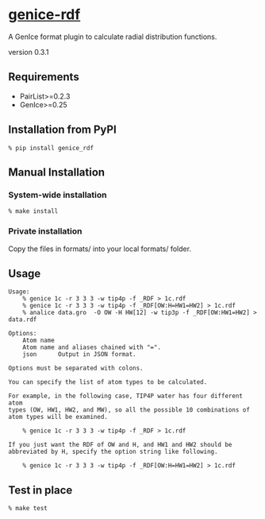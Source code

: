 # [genice-rdf](https://github.com/vitroid/genice-rdf/)

A GenIce format plugin to calculate radial distribution functions.

version 0.3.1

## Requirements

* PairList>=0.2.3
* GenIce>=0.25

## Installation from PyPI

    % pip install genice_rdf

## Manual Installation

### System-wide installation

    % make install

### Private installation

Copy the files in formats/ into your local formats/ folder.

## Usage

    
    Usage: 
        % genice 1c -r 3 3 3 -w tip4p -f _RDF > 1c.rdf
        % genice 1c -r 3 3 3 -w tip4p -f _RDF[OW:H=HW1=HW2] > 1c.rdf
        % analice data.gro  -O OW -H HW[12] -w tip3p -f _RDF[OW:HW1=HW2] > data.rdf
    
    Options:
        Atom name
        Atom name and aliases chained with "=".
        json      Output in JSON format.
    
    Options must be separated with colons.
    
    You can specify the list of atom types to be calculated.
    
    For example, in the following case, TIP4P water has four different atom
    types (OW, HW1, HW2, and MW), so all the possible 10 combinations of 
    atom types will be examined.
    
        % genice 1c -r 3 3 3 -w tip4p -f _RDF > 1c.rdf
    
    If you just want the RDF of OW and H, and HW1 and HW2 should be 
    abbreviated by H, specify the option string like following.
    
        % genice 1c -r 3 3 3 -w tip4p -f _RDF[OW:H=HW1=HW2] > 1c.rdf

## Test in place

    % make test
